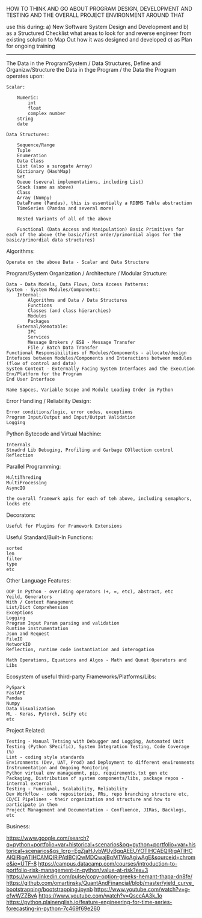 HOW TO THINK AND GO ABOUT PROGRAM DESIGN, DEVELOPMENT AND TESTING AND THE OVERALL PROJECT ENVIRONMENT AROUND THAT 

use this during: 
a) New Software System Design and Development and 
b) as a Structured Checklist what areas to look for and reverse engineer from existing solution
to Map Out how it was designed and developed
c) as Plan for ongoing training

---------------------------------------------------------------------------------------------------------------------

The Data in the Program/System / Data Structures, Define and Organizw/Structure the Data in thge Program /  the Data the Program operates upon:

    Scalar:

        Numeric:
            int
            float
            complex number
        string
        date
    
    Data Structures:

        Sequence/Range
        Tuple
        Enumeration
        Data Class
        List (also a surogate Array)
        Dictionary (HashMap)
        Set
        Queue (several implementations, including List)
        Stack (same as above)
        Class
        Array (Numpy)
        DataFrame (Pandas), this is essentially a RDBMS Table abstraction
        TimeSeries (Pandas and several more)

        Nested Variants of all of the above

        Functional (Data Access and Manipulation) Basic Primitives for each of the above (the basic/first order/primordial algos for the basic/primordial data structures)

Algorithms:

    Operate on the above Data - Scalar and Data Structure 

Program/System Organization / Architecture / Modular Structure:

    Data - Data Models, Data Flows, Data Access Patterns:
    System - System Modules/Components:
        Internal:
            Algorithms and Data / Data Structures
            Functions
            Classes (and class hierarchies)
            Modules
            Packages
        External/Remotable:
            IPC
            Services
            Message Brokers / ESB - Message Transfer
            File / Batch Data Transfer
    Functional Responsibilities of Modules/Components - allocate/design
    Intefaces between Modules/Components and Interactions between modules (flow of control and data)
    System Context - Externally Facing System Interfaces and the Execution Env/Platform for the Program
    End User Interface

    Name Sapces, Variable Scope and Module Loading Order in Python

Error Handling / Reliability Design:

    Error conditions/logic, error codes, exceptions
    Program Input/Output and Input/Output Validation
    Logging

Python Bytecode and Virtual Machine:

    Internals
    Stnadrd Lib Debuging, Profiling and Garbage COllection control
    Reflection

Parallel Programming:

    MultiThreding
    MultiProcessing
    AsyncIO

    the overall framewrk apis for each of teh above, including semaphors, locks etc
    
Decorators:

    Useful for Plugins for Framework Extensions

Useful Standard/Built-In Functions:

    sorted
    len
    filter
    type
    etc

Other Language Features:

    OOP in Python - overiding operators (+, =, etc), abstract, etc
    Yeild, Generators
    With / Context Management
    List/Dict Comprehension
    Exceptions
    Logging
    Program Input Param parsing and validation
    Runtime instrumentation
    Json and Request
    FileIO
    NetworkIO
    Reflection, runtime code instantiation and interogation
    
    Math Operations, Equations and Algos - Math and Qunat Operators and Libs 

Ecosystem of useful third-party Frameworks/Platforms/Libs:

    PySpark
    FastAPI
    Pandas
    Numpy
    Data Visualization
    ML - Keras, Pytorch, SciPy etc
    etc

Project Related:

    Testing - Manual Tetsing with Debugger and Logging, Automated Unit Testing (Python SPecific), System Integration Testing, Code Coverage (%)
    Lint - coding style standards
    Environments (Dev, UAT, Prod) and Deployment to different environments
    Instrumentation and Ongoing Monitoring
    Python virtual env manageemnt, pip, requirements.txt gen etc
    Packaging, Distribution of system components/libs, package repos - internal external
    Testing - Funcional, Scalability, Reliability
    Dev Workflow - code repositories, PRs, repo branching structure etc, CD/CI Pipelines - their organization and structure and how to participate in them
    Project Management and Documentation - Confluence, JIRas, Backlogs, etc

Business:

https://www.google.com/search?q=python+portfolio+var+historical+scenarios&oq=python+portfolio+var+historical+scenarios&gs_lcrp=EgZjaHJvbWUyBggAEEUYOTIHCAEQIRigATIHCAIQIRigATIHCAMQIRiPAtIBCjQwMDQwajBqMTWoAgiwAgE&sourceid=chrome&ie=UTF-8
https://campus.datacamp.com/courses/introduction-to-portfolio-risk-management-in-python/value-at-risk?ex=3
https://www.linkedin.com/pulse/copy-option-greeks-hemant-thapa-dn8fe/
https://github.com/omartinsky/QuantAndFinancial/blob/master/yield_curve_bootstrapping/bootstrapping.ipynb
https://www.youtube.com/watch?v=g-efwWZZBvA
https://www.youtube.com/watch?v=QsccAA3k_1o
https://python.plainenglish.io/feature-engineering-for-time-series-forecasting-in-python-7c469f69e260
